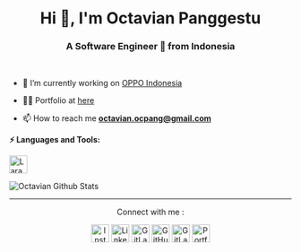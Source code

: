 <h1 align="center">Hi 👋, I'm Octavian Panggestu</h1>
<h3 align="center">A Software Engineer 🚀 from Indonesia</h3>

<br>

- 🔭 I’m currently working on [OPPO Indonesia](https://www.oppo.com/id/)

- 👨‍💻 Portfolio at [here](https://ocpang.github.io/)

- 📫 How to reach me **octavian.ocpang@gmail.com**

**⚡ Languages and Tools:**  

<img src="https://img.shields.io/badge/Laravel-FF2D20?style=for-the-badge&logo=laravel&logoColor=white" height="32px" alt="Laravel">

![Octavian Github Stats](https://github-readme-stats.vercel.app/api?username=ocpang&show_icons=true&hide_border=true)

***********************************

<p align="center">Connect with me :</p>
<p align="center">
    <a href="https://www.instagram.com/octavian.png/" target="_blank"><img src="https://img.shields.io/badge/Instagram-E4405F.svg?&style=flat-square&logo=instagram&logoColor=white" height="32px" alt="Instagram"></a>
    <a href="https://www.linkedin.com/in/octavianpanggestu/" target="_blank"><img src="https://img.shields.io/badge/LinkedIn-0077B5?style=for-the-badge&logo=linkedin&logoColor=white" height="32px" alt="LinkedIn"></a>
    <a href="mailto:octavian.ocpang@gmail.com"><img src="https://img.shields.io/badge/Gmail-ff4343?style=for-the-badge&logo=gmail&logoColor=white" height="32px" alt="GitLab"></a>
    <a href="https://github.com/ocpang" target="_blank"><img src="https://img.shields.io/badge/GitHub-100000?style=for-the-badge&logo=github&logoColor=white" height="32px" alt="GitHub"></a>
    <a href="https://gitlab.com/ocpang" target="_blank"><img src="https://img.shields.io/badge/Gitlab-8C929D?style=for-the-badge&logo=gitlab&logoColor=white" height="32px" alt="GitLab"></a>
    <a href="https://ocpang.github.io/" target="_blank"><img src="https://img.shields.io/badge/Portfolio-238636?style=for-the-badge&logo=website&logoColor=white" height="32px" alt="Portfolio"></a>
</p>
<br>
